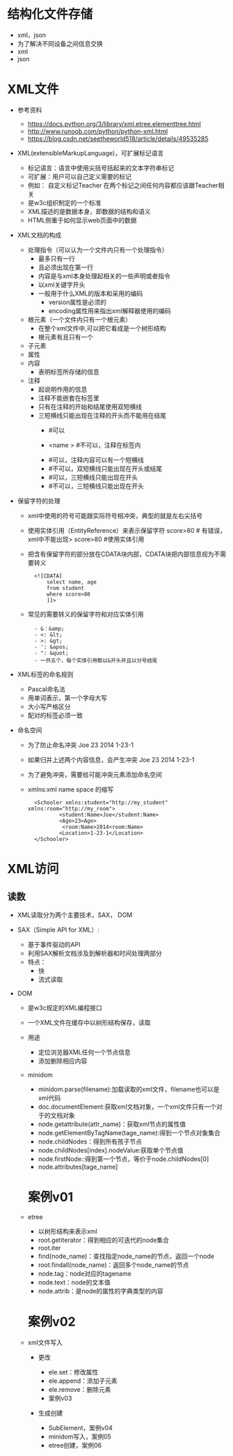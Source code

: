 # 结构化文件存储
- xml，json
- 为了解决不同设备之间信息交换
- xml
- json
# XML文件
- 参考资料
    - https://docs.python.org/3/library/xml.etree.elementtree.html
    - http://www.runoob.com/python/python-xml.html
    - https://blog.csdn.net/seetheworld518/article/details/49535285
    
- XML(extensibleMarkupLanguage)，可扩展标记语言
    - 标记语言：语言中使用尖括号括起来的文本字符串标记
    - 可扩展：用户可以自己定义需要的标记
    - 例如：
            <Teacher>
                自定义标记Teacher
                在两个标记之间任何内容都应该跟Teacher相关
            </Teacher>
    - 是w3c组织制定的一个标准
    - XML描述的是数据本身，即数据的结构和语义
    - HTML侧重于如何显示web页面中的数据
    
- XML文档的构成
    - 处理指令（可以认为一个文件内只有一个处理指令）
        - 最多只有一行
        - 且必须出现在第一行
        - 内容是与xml本身处理起相关的一些声明或者指令
        - 以xml关键字开头
        - 一般用于什么XML的版本和采用的编码
            - version属性是必须的
            - encoding属性用来指出xml解释器使用的编码
    - 根元素（一个文件内只有一个根元素）
        - 在整个xml文件中,可以把它看成是一个树形结构
        - 根元素有且只有一个
    - 子元素
    - 属性
    - 内容
        - 表明标签所存储的信息
    - 注释
        - 起说明作用的信息
        - 注释不能嵌套在标签里
        - 只有在注释的开始和结尾使用双短横线
        - 三短横线只能出现在注释的开头而不能用在结尾
            - <name> <!-- 注释 --> </name>    #可以
            - <name <!-- 注释 -->> </name>    #不可以，注释在标签内
            
            - <!-- 注释 - 内容 -->     #可以，注释内容可以有一个短横线
            - <!-- 注释 -- 内容 -->     #不可以，双短横线只能出现在开头或结尾
            
            - <!--- 注释内容 -->    #可以，三短横线只能出现在开头
            - <!--- 注释内容 --->   #不可以，三短横线只能出现在开头
            
- 保留字符的处理
    - xml中使用的符号可能跟实际符号相冲突，典型的就是左右尖括号
    - 使用实体引用（EntityReference）来表示保留字符
            <score> score>80 </score>    # 有错误，xml中不能出现>
            <score> score&gt;80 </score>    #使用实体引用
            
    - 把含有保留字符的部分放在CDATA块内部，CDATA块把内部信息视为不需要转义
            
            <![CDATA[
                select name, age
                from student
                where score>80
                ]]>
                
    - 常见的需要转义的保留字符和对应实体引用
    
            - &：&amp;
            - <: &lt;
            - >: &gt;
            - ': &apos;
            - ": &quot;
            - 一共五个，每个实体引用都以&开头并且以分号结尾
            
- XML标签的命名规则
    - Pascal命名法
    - 用单词表示，第一个字母大写
    - 大小写严格区分
    - 配对的标签必须一致
  
- 命名空间
    - 为了防止命名冲突
            <Student>
                    <Name>Joe</Name>
                    <Age>23<Age>
                </Student>
                <Room>
                    <Name>2014<Name>
                    <Location>1-23-1</Location>
                </Room>
                
    - 如果归并上述两个内容信息，会产生冲突
            <Schooler>
                    <Name>Joe</Name>
                    <Age>23<Age>
                     <Name>2014<Name>
                    <Location>1-23-1</Location>
            <Schooler>
    - 为了避免冲突，需要给可能冲突元素添加命名空间
    - xmlns:xml name space 的缩写
            
            <Schooler xmlns:student="http://my_student" xmlns:room="http://my_room">
                    <student:Name>Joe</student:Name>
                    <Age>23<Age>
                     <room:Name>2014<room:Name>
                    <Location>1-23-1</Location>
            </Schooler>
            
            
# XML访问
## 读数
- XML读取分为两个主要技术，SAX， DOM
- SAX（Simple API for XML）:
    - 基于事件驱动的API
    - 利用SAX解析文档涉及到解析器和时间处理两部分
    - 特点：
        - 快
        - 流式读取
        
- DOM
    - 是w3c规定的XML编程接口
    - 一个XML文件在缓存中以树形结构保存，读取
    - 用途
        - 定位浏览器XML任何一个节点信息
        - 添加删除相应内容
    - minidom
        - minidom.parse(filename):加载读取的xml文件，filename也可以是xml代码
        - doc.documentElement:获取xml文档对象，一个xml文件只有一个对于的文档对象
        - node.getattribute(attr_name)：获取xml节点的属性值
        - node.getElementByTagName(tage_name):得到一个节点对象集合
        - node.childNodes：得到所有孩子节点
        - node.childNodes[index].nodeValue:获取单个节点值
        - node.firstNode::得到第一个节点，等价于node.childNodes[0]
        - node.attributes[tage_name]
        # 案例v01
        
    - etree
        - 以树形结构来表示xml
        - root.getiterator：得到相应的可迭代的node集合
        - root.iter
        - find(node_name)：查找指定node_name的节点，返回一个node
        - root.findall(node_name)：返回多个node_name的节点
        - node.tag：node对应的tagename
        - node.text：node的文本值
        - node.attrib：是node的属性的字典类型的内容
        # 案例v02
        
    - xml文件写入
        - 更改
            - ele.set：修改属性
            - ele.append：添加子元素
            - ele.remove：删除元素
            - 案例v03
            
        - 生成创建
            - SubElement，案例v04
            - minidom写入，案例05
            - etree创建，案例06
            